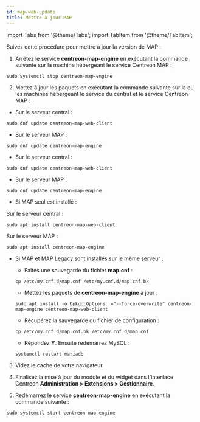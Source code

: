 ```yaml
---
id: map-web-update
title: Mettre à jour MAP
---
```

import Tabs from '@theme/Tabs';
import TabItem from '@theme/TabItem';

Suivez cette procédure pour mettre à jour la version de MAP :

1. Arrêtez le service **centreon-map-engine** en exécutant la commande suivante sur la machine hébergeant le service Centreon MAP :
 
  ```shell
  sudo systemctl stop centreon-map-engine
  ```

2. Mettez à jour les paquets en exécutant la commande suivante sur la ou les machines hébergeant le service du central et le service Centreon MAP :

<Tabs groupId="sync">
<TabItem value="Alma / RHEL / Oracle Linux 8" label="Alma / RHEL / Oracle Linux 8">

 - Sur le serveur central :
 
 ``` shell
 sudo dnf update centreon-map-web-client
 ```
 
 - Sur le serveur MAP :
 
 ``` shell
 sudo dnf update centreon-map-engine
 ```

</TabItem>
<TabItem value="Alma / RHEL / Oracle Linux 9" label="Alma / RHEL / Oracle Linux 9">

 - Sur le serveur central :
 
 ``` shell
 sudo dnf update centreon-map-web-client
 ```
 
 - Sur le serveur MAP :
 
 ``` shell
 sudo dnf update centreon-map-engine
 ```

</TabItem>
<TabItem value="Debian 11" label="Debian 11">

 - Si MAP seul est installé :
 
 Sur le serveur central :

 ``` shell
 sudo apt install centreon-map-web-client
 ```

 Sur le serveur MAP :

 ``` shell
 sudo apt install centreon-map-engine
 ```
  
 - Si MAP et MAP Legacy sont installés sur le même serveur :
   
   - Faites une sauvegarde du fichier **map.cnf** :
    
    ```shell
    cp /etc/my.cnf.d/map.cnf /etc/my.cnf.d/map.cnf.bk
    ```

   - Mettez les paquets de **centreon-map-engine** à jour :
   
    ``` shell
    sudo apt install -o Dpkg::Options::="--force-overwrite" centreon-map-engine centreon-map-web-client
    ```

   - Récupérez la sauvegarde du fichier de configuration :
   
    ```shell
    cp /etc/my.cnf.d/map.cnf.bk /etc/my.cnf.d/map.cnf
    ```

   - Répondez **Y**. Ensuite redémarrez MySQL :
   
    ```shell
    systemctl restart mariadb
    ```

</TabItem>
</Tabs>

3. Videz le cache de votre navigateur.

4. Finalisez la mise à jour du module et du widget dans l'interface Centreon **Administration > Extensions > Gestionnaire**.

5. Redémarrez le service **centreon-map-engine** en exécutant la commande suivante :
 
  ```shell
  sudo systemctl start centreon-map-engine
  ```
